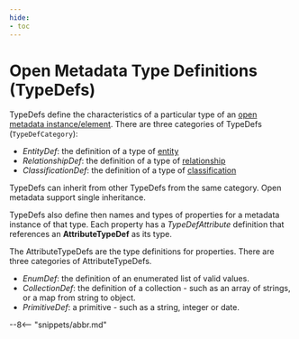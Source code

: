 ```yaml
---
hide:
- toc
---
```


<!-- SPDX-License-Identifier: CC-BY-4.0 -->
<!-- Copyright Contributors to the ODPi Egeria project. -->

# Open Metadata Type Definitions (TypeDefs)

TypeDefs define the characteristics of a particular type of an [open metadata instance/element](/concepts/open-metadata-instances).
There are three categories of TypeDefs (`TypeDefCategory`):

- *EntityDef*: the definition of a type of [entity](/concepts/open-metadata-instances)
- *RelationshipDef*: the definition of a type of [relationship](/concepts/open-metadata-instances)
- *ClassificationDef*: the definition of a type of [classification](/concepts/open-metadata-instances)

TypeDefs can inherit from other TypeDefs from the same category.  Open metadata support single inheritance.

TypeDefs also define then names and types of properties for a metadata instance of that type.
Each property has a *TypeDefAttribute* definition that references an **AttributeTypeDef**
as its type.

The AttributeTypeDefs are the type definitions for properties.
There are three categories of AttributeTypeDefs.

- *EnumDef*: the definition of an enumerated list of valid values.
- *CollectionDef*: the definition of a collection - such as an array of strings, or a map from string to object.
- *PrimitiveDef*: a primitive - such as a string, integer or date.


--8<-- "snippets/abbr.md"